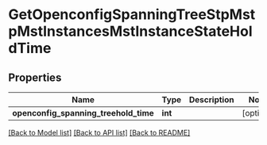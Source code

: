 # GetOpenconfigSpanningTreeStpMstpMstInstancesMstInstanceStateHoldTime

## Properties
Name | Type | Description | Notes
------------ | ------------- | ------------- | -------------
**openconfig_spanning_treehold_time** | **int** |  | [optional] 

[[Back to Model list]](../README.md#documentation-for-models) [[Back to API list]](../README.md#documentation-for-api-endpoints) [[Back to README]](../README.md)


